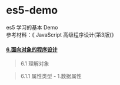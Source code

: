 # es5-demo
es5 学习的基本 Demo <br>
参考材料：《 JavaScript 高级程序设计(第3版)》<br>

#### [6.面向对象的程序设计](6-OO-program/README.md)

>6.1 理解对象

>6.1.1 属性类型 - 1.数据属性
